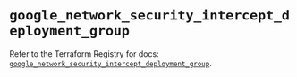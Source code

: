 # `google_network_security_intercept_deployment_group`

Refer to the Terraform Registry for docs: [`google_network_security_intercept_deployment_group`](https://registry.terraform.io/providers/hashicorp/google/6.41.0/docs/resources/network_security_intercept_deployment_group).

